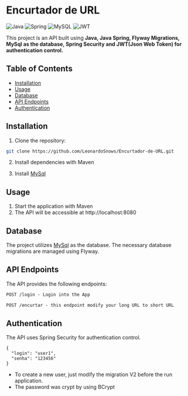 # Encurtador de URL

![Java](https://img.shields.io/badge/java-%23ED8B00.svg?style=for-the-badge&logo=openjdk&logoColor=white)
![Spring](https://img.shields.io/badge/spring-%236DB33F.svg?style=for-the-badge&logo=spring&logoColor=white)
![MySQL](https://img.shields.io/badge/mysql-%2300f.svg?style=for-the-badge&logo=mysql&logoColor=white&color=black)
![JWT](https://img.shields.io/badge/JWT-black?style=for-the-badge&logo=JSON%20web%20tokens)

This project is an API built using **Java, Java Spring, Flyway Migrations, MySql as the database, Spring Security and JWT(Json Web Token) for authentication control.**

## Table of Contents

- [Installation](#installation)
- [Usage](#usage)
- [Database](#database)
- [API Endpoints](#api-endpoints)
- [Authentication](#authentication)

## Installation
1. Clone the repository:

```bash
git clone https://github.com/LeonardoSnows/Encurtador-de-URL.git
```

2. Install dependencies with Maven

3. Install [MySql](https://www.mysql.com/)

## Usage

1. Start the application with Maven
2. The API will be accessible at http://localhost:8080

## Database
The project utilizes [MySql](https://www.mysql.com/) as the database. The necessary database migrations are managed using Flyway.

## API Endpoints
The API provides the following endpoints:

```markdown
POST /login - Login into the App

POST /encurtar - this endpoint modify your long URL to short URL
```

## Authentication
The API uses Spring Security for authentication control.

```
{
  "login": "user1",
  "senha": "123456"
}
```
- To create a new user, just modify the migration V2 before the run application.
- The password was crypt by using BCrypt
